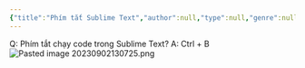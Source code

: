 ```yaml
---
{"title":"Phím tắt Sublime Text","author":null,"type":null,"genre":null,"word-count":null,"dg-publish":true,"dg-hide":true,"tags":["shortcuts","Sublime-Tex","software"],"permalink":"/ban-than/ptbt/hieu-suat/phim-tat-sublime-text/","hide":true,"dgPassFrontmatter":true}
---
```



Q: Phím tắt chạy code trong Sublime Text?
A: Ctrl + B
![Pasted image 20230902130725.png](/img/user/3.%20RESOURCE/attachments/Pasted%20image%2020230902130725.png)